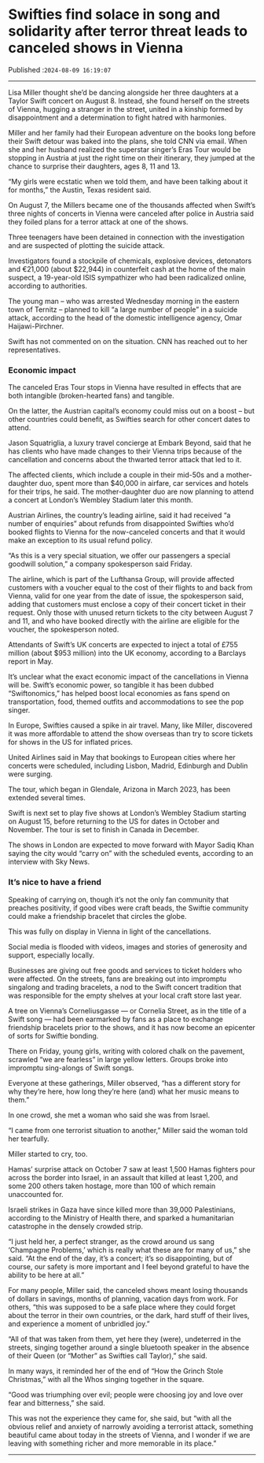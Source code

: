 # Swifties find solace in song and solidarity after terror threat leads to canceled shows in Vienna

Published :`2024-08-09 16:19:07`

---

Lisa Miller thought she’d be dancing alongside her three daughters at a Taylor Swift concert on August 8. Instead, she found herself on the streets of Vienna, hugging a stranger in the street, united in a kinship formed by disappointment and a determination to fight hatred with harmonies.

Miller and her family had their European adventure on the books long before their Swift detour was baked into the plans, she told CNN via email. When she and her husband realized the superstar singer’s Eras Tour would be stopping in Austria at just the right time on their itinerary, they jumped at the chance to surprise their daughters, ages 8, 11 and 13.

“My girls were ecstatic when we told them, and have been talking about it for months,” the Austin, Texas resident said.

On August 7, the Millers became one of the thousands affected when Swift’s three nights of concerts in Vienna were canceled after police in Austria said they foiled plans for a terror attack at one of the shows.

Three teenagers have been detained in connection with the investigation and are suspected of plotting the suicide attack.

Investigators found a stockpile of chemicals, explosive devices, detonators and €21,000 (about $22,944) in counterfeit cash at the home of the main suspect, a 19-year-old ISIS sympathizer who had been radicalized online, according to authorities.

The young man – who was arrested Wednesday morning in the eastern town of Ternitz – planned to kill “a large number of people” in a suicide attack, according to the head of the domestic intelligence agency, Omar Haijawi-Pirchner.

Swift has not commented on on the situation. CNN has reached out to her representatives.

### Economic impact

The canceled Eras Tour stops in Vienna have resulted in effects that are both intangible (broken-hearted fans) and tangible.

On the latter, the Austrian capital’s economy could miss out on a boost – but other countries could benefit, as Swifties search for other concert dates to attend.

Jason Squatriglia, a luxury travel concierge at Embark Beyond, said that he has clients who have made changes to their Vienna trips because of the cancellation and concerns about the thwarted terror attack that led to it.

The affected clients, which include a couple in their mid-50s and a mother-daughter duo, spent more than $40,000 in airfare, car services and hotels for their trips, he said. The mother-daughter duo are now planning to attend a concert at London’s Wembley Stadium later this month.

Austrian Airlines, the country’s leading airline, said it had received “a number of enquiries” about refunds from disappointed Swifties who’d booked flights to Vienna for the now-canceled concerts and that it would make an exception to its usual refund policy.

“As this is a very special situation, we offer our passengers a special goodwill solution,” a company spokesperson said Friday.

The airline, which is part of the Lufthansa Group, will provide affected customers with a voucher equal to the cost of their flights to and back from Vienna, valid for one year from the date of issue, the spokesperson said, adding that customers must enclose a copy of their concert ticket in their request. Only those with unused return tickets to the city between August 7 and 11, and who have booked directly with the airline are eligible for the voucher, the spokesperson noted.

Attendants of Swift’s UK concerts are expected to inject a total of £755 million (about $953 million) into the UK economy, according to a Barclays report in May.

It’s unclear what the exact economic impact of the cancellations in Vienna will be. Swift’s economic power, so tangible it has been dubbed “Swiftonomics,” has helped boost local economies as fans spend on transportation, food, themed outfits and accommodations to see the pop singer.

In Europe, Swifties caused a spike in air travel. Many, like Miller, discovered it was more affordable to attend the show overseas than try to score tickets for shows in the US for inflated prices.

United Airlines said in May that bookings to European cities where her concerts were scheduled, including Lisbon, Madrid, Edinburgh and Dublin were surging.

The tour, which began in Glendale, Arizona in March 2023, has been extended several times.

Swift is next set to play five shows at London’s Wembley Stadium starting on August 15, before returning to the US for dates in October and November. The tour is set to finish in  Canada in December.

The shows in London are expected to move forward with Mayor Sadiq Khan saying the city would “carry on” with the scheduled events, according to an interview with Sky News.

### It’s nice to have a friend

Speaking of carrying on, though it’s not the only fan community that preaches positivity, if good vibes were craft beads, the Swiftie community could make a friendship bracelet that circles the globe.

This was fully on display in Vienna in light of the cancellations.

Social media is flooded with videos, images and stories of generosity and support, especially locally.

Businesses are giving out free goods and services to ticket holders who were affected. On the streets, fans are breaking out into impromptu singalong and trading bracelets, a nod to the Swift concert tradition that was responsible for the empty shelves at your local craft store last year.

A tree on Vienna’s Corneliusgasse — or Cornelia Street, as in the title of a Swift song — had been earmarked by fans as a place to exchange friendship bracelets prior to the shows, and it has now become an epicenter of sorts for Swiftie bonding.

There on Friday, young girls, writing with colored chalk on the pavement, scrawled “we are fearless” in large yellow letters. Groups broke into impromptu sing-alongs of Swift songs.

Everyone at these gatherings, Miller observed, “has a different story for why they’re here, how long they’re here (and) what her music means to them.”

In one crowd, she met a woman who said she was from Israel.

“I came from one terrorist situation to another,” Miller said the woman told her tearfully.

Miller started to cry, too.

Hamas’ surprise attack on October 7 saw at least 1,500 Hamas fighters pour across the border into Israel, in an assault that killed at least 1,200, and some 200 others taken hostage, more than 100 of which remain unaccounted for.

Israeli strikes in Gaza have since killed more than 39,000 Palestinians, according to the Ministry of Health there, and sparked a humanitarian catastrophe in the densely crowded strip.

“I just held her, a perfect stranger, as the crowd around us sang ‘Champagne Problems,’ which is really what these are for many of us,” she said. “At the end of the day, it’s a concert; it’s so disappointing, but of course, our safety is more important and I feel beyond grateful to have the ability to be here at all.”

For many people, Miller said, the canceled shows meant losing thousands of dollars in savings, months of planning, vacation days from work. For others, “this was supposed to be a safe place where they could forget about the terror in their own countries, or the dark, hard stuff of their lives, and experience a moment of unbridled joy.”

“All of that was taken from them, yet here they (were), undeterred in the streets, singing together around a single bluetooth speaker in the absence of their Queen (or “Mother” as Swifties call Taylor),” she said.

In many ways, it reminded her of the end of “How the Grinch Stole Christmas,” with all the Whos singing together in the square.

“Good was triumphing over evil; people were choosing joy and love over fear and bitterness,” she said.

This was not the experience they came for, she said, but “with all the obvious relief and anxiety of narrowly avoiding a terrorist attack, something beautiful came about today in the streets of Vienna, and I wonder if we are leaving with something richer and more memorable in its place.”

---

